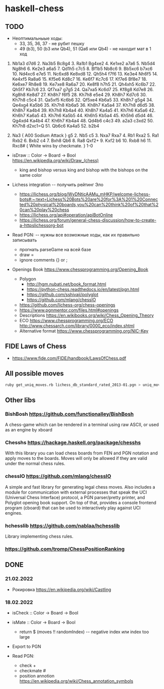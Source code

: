 # haskell-chess

## TODO

* Неоптимальныые ходы: 
   * 33, 35, 36, 37 - не рубит пешку
   * 49 (b3),  50 (b3 или Qb4), 51 (Qa6 или Qb4) - не находит мат в 1 ход

1. Nb1a3 d7d6 2. Na3b5 Bc8g4 3. Ra1b1 Bg4xe2 4. Ke1xe2 a7a6 5. Nb5d4 Ng8h6 6. Ke2e3 a6a5 7. Qd1h5 c7c5 8. Bf1b5 Nb8c6 9. Bb5xc6 b7xc6 10. Nd4xc6 e7e5 11. Nc6xd8 Ke8xd8 12. Qh5h4 f7f6 13. Ke3e4 Nh6f5 14. Ke4xf5 Ra8a6 15. Kf5e6 Kd8c7 16. Ke6f7 Kc7c6 17. Kf7e6 Bf8e7 18. Ke6xe7 Rh8e8 19. Ke7xe8 Ra6a7 20. Ke8f8 h7h5 21. Qh4xh5 Kc6b7 22. Qh5f7 Kb7c6 23. Qf7xa7 g7g5 24. Qa7xa5 Kc6d7 25. Kf8g8 Kd7e8 26. Kg8h8 Ke8d7 27. Kh8h7 f6f5 28. Kh7h8 e5e4 29. Kh8h7 Kd7c6 30. Kh7h8 c5c4 31. Qa5xf5 Kc6b6 32. Qf5xe4 Kb6a5 33. Kh8h7 g5g4 34. Qe4xg4 Ka5b6 35. Kh7h8 Kb6a5 36. Kh8h7 Ka5a4 37. Kh7h8 d6d5 38. Kh8h7 Ka4b4 39. Kh7h8 Kb4a4 40. Kh8h7 Ka4a5 41. Kh7h6 Ka5a6 42. Kh6h7 Ka6a5 43. Kh7h6 Ka5b5 44. Kh6h5 Kb5a4 45. Kh5h6 d5d4 46. Qg4xd4 Ka4b4 47. Kh6h7 Kb4a4 48. Qd4b6 c4c3 49. a2a3 c3xd2 50. Kh7h8 d2xc1=Q 51. Qb6c6 Ka4a5 52. b2b4

1. Na3 { A00 Sodium Attack } g5 2. Nb5 c5 3. Nxa7 Rxa7 4. Rb1 Rxa2 5. Ra1 Rxb2 6. Bxb2 c4 7. Bxh8 Qb6 8. Ra8 Qxf2+ 9. Kxf2 b6 10. Rxb8 h6 11. Rxc8# { White wins by checkmate. } 1-0

* isDraw :: Color -> Board -> Bool https://en.wikipedia.org/wiki/Draw_(chess)
  * king and bishop versus king and bishop with the bishops on the same color
* Lichess integration -- получить рейтинг Эло
  * https://lichess.org/blog/WvDNticAAMu_mHKP/welcome-lichess-bots#:~:text=Lichess%20Bots%20are%20for%3A%201%20Connected%20physical%20boards,you%20can%20think%20of%20that%20can%20play%20chess
  * https://lichess.org/api#operation/apiBotOnline
  * https://lichess.org/forum/general-chess-discussion/how-to-create-a-httpslichessorg-bot
* Read PGN: -- нужны все возможные ходы, как их правильно записывать
  * прогнать parseGame на всей базе
  * draw =
  * ignore comments {} or ;

* Openings Book https://www.chessprogramming.org/Opening_Book
  * Polygon
    * http://hgm.nubati.net/book_format.html
    * https://python-chess.readthedocs.io/en/latest/pgn.html
    * https://github.com/sshivaji/polyglot
    * https://github.com/mlang/chessIO
  * https://github.com/lichess-org/chess-openings
  * https://www.pgnmentor.com/files.html#openings
  * Descriptions https://en.wikibooks.org/wiki/Chess_Opening_Theory
  * ECO https://www.chessprogramming.org/ECO http://www.chessarch.com/library/0000_eco/index.shtml
  * Alternative format https://www.chessprogramming.org/NIC-Key

## FIDE Laws of Chess

* https://www.fide.com/FIDE/handbook/LawsOfChess.pdf

## All possible moves

```sh
ruby get_uniq_moves.rb lichess_db_standard_rated_2013-01.pgn > uniq_moves.txt
```

## Other libs

### BishBosh https://github.com/functionalley/BishBosh

A chess-game which can be rendered in a terminal using raw ASCII, or used as an engine by xboard

### Chesshs https://hackage.haskell.org/package/chesshs

With this library you can load chess boards from FEN and PGN notation and apply moves to the boards. Moves will only be allowed if they are valid under the normal chess rules.

### chessIO https://github.com/mlang/chessIO

A simple and fast library for generating legal chess moves. Also includes a module for communication with external processes that speak the UCI (Universal Chess Interface) protocol, a PGN parser/pretty printer, and Polyglot opening book support. On top of that, provides a console frontend program (cboard) that can be used to interactively play against UCI engines.

### hchesslib https://github.com/nablaa/hchesslib

Library implementing chess rules.


### https://github.com/tromp/ChessPositionRanking


## DONE
### 21.02.2022
* Рокировка https://en.wikipedia.org/wiki/Castling

### 18.02.2022
* isCheck :: Color -> Board -> Bool
* isMate :: Color -> Board -> Bool
  * return $ (moves !! randomIndex) -- negative index или index too large
* Export to PGN

* Read PGN:
  + check +
  + checkmate #
  + position annotion https://en.wikipedia.org/wiki/Chess_annotation_symbols

